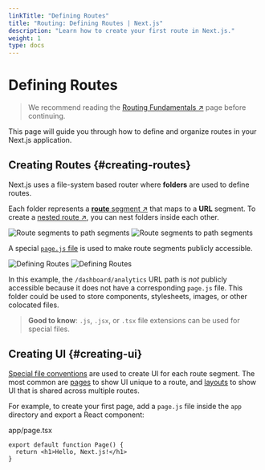 ```yaml
---
linkTitle: "Defining Routes"
title: "Routing: Defining Routes | Next.js"
description: "Learn how to create your first route in Next.js."
weight: 1
type: docs
---
```


# Defining Routes

> We recommend reading the [Routing Fundamentals ↗](https://nextjs.org/docs/app/building-your-application/routing.html) page before continuing.
> 

This page will guide you through how to define and organize routes in your Next.js application.

## Creating Routes {#creating-routes}

Next.js uses a file-system based router where **folders** are used to define routes.

Each folder represents a [**route** segment ↗](https://nextjs.org/docs/app/building-your-application/routing.html#route-segments) that maps to a **URL** segment. To create a [nested route ↗](https://nextjs.org/docs/app/building-your-application/routing.html#nested-routes), you can nest folders inside each other.

![Route segments to path segments](/assets/nextjs/13.5/docs/light/route-segments-to-path-segments.png)
![Route segments to path segments](/assets/nextjs/13.5/docs/dark/route-segments-to-path-segments.png)

A special [`page.js` file](/docs/app/building-your-application/routing/pages-and-layouts.html#pages) is used to make route segments publicly accessible.

![Defining Routes](/assets/nextjs/13.5/docs/light/defining-routes.png)
![Defining Routes](/assets/nextjs/13.5/docs/dark/defining-routes.png)

In this example, the `/dashboard/analytics` URL path is *not* publicly accessible because it does not have a corresponding `page.js` file. This folder could be used to store components, stylesheets, images, or other colocated files.

> **Good to know**: `.js`, `.jsx`, or `.tsx` file extensions can be used for special files.
> 

## Creating UI {#creating-ui}

[Special file conventions](/docs/app/building-your-application/routing.html#file-conventions) are used to create UI for each route segment. The most common are [pages](/docs/app/building-your-application/routing/pages-and-layouts.html#pages) to show UI unique to a route, and [layouts](/docs/app/building-your-application/routing/pages-and-layouts.html#layouts) to show UI that is shared across multiple routes.

For example, to create your first page, add a `page.js` file inside the `app` directory and export a React component:


app/page.tsx
```
export default function Page() {
  return <h1>Hello, Next.js!</h1>
}
```

